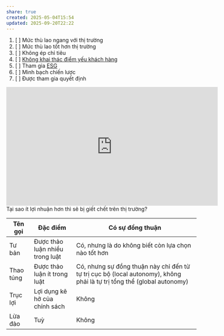 ```yaml
---
share: true
created: 2025-05-04T15:54
updated: 2025-09-20T22:22
---
```

1. [ ] Mức thù lao ngang với thị trường 
2. [ ] Mức thù lao tốt hơn thị trường 
3. [ ] Không ép chỉ tiêu
4. [ ] [Không khai thác điểm yếu khách hàng](../../%E2%9A%A1Hi%E1%BB%83u%20bi%E1%BA%BFt%20s%C3%A2u/N%E1%BB%81n%20kinh%20t%E1%BA%BF%20h%C3%A0ng%20ho%C3%A1/Kinh%20t%E1%BA%BF%20ch%C3%ADnh%20tr%E1%BB%8B/Ch%E1%BB%A7%20ngh%C4%A9a%20t%C6%B0%20b%E1%BA%A3n,%20t%C3%A2n%20t%E1%BB%B1%20do/Vi%E1%BB%87c%20khai%20th%C3%A1c%20%C4%91i%E1%BB%83m%20y%E1%BA%BFu%20c%E1%BB%A7a%20con%20ng%C6%B0%E1%BB%9Di%20%C4%91em%20l%E1%BA%A1i%20l%E1%BB%A3i%20nhu%E1%BA%ADn.md)
5. [ ] Tham gia [ESG](../../%E2%9A%A1Hi%E1%BB%83u%20bi%E1%BA%BFt%20s%C3%A2u/Ph%C3%A1t%20tri%E1%BB%83n%20b%E1%BB%81n%20v%E1%BB%AFng.%20C%C3%A1c%20n%E1%BB%81n%20kinh%20t%E1%BA%BF%20thay%20th%E1%BA%BF/%C4%90%C3%B4%20th%E1%BB%8B%20b%E1%BB%81n%20v%E1%BB%AFng/ESG.md)
6. [ ] Minh bạch chiến lược
7. [ ] Được tham gia quyết định

<iframe width="560" height="315" src="https://www.youtube.com/embed/zyApRta3ZNQ?si=ethxsICNd-3f8v_-" title="YouTube video player" frameborder="0" allow="accelerometer; autoplay; clipboard-write; encrypted-media; gyroscope; picture-in-picture; web-share" referrerpolicy="strict-origin-when-cross-origin" allowfullscreen></iframe>
Tại sao ít lợi nhuận hơn thì sẽ bị giết chết trên thị trường?

| Tên gọi   | Đặc điểm                        | Có sự đồng thuận                                                                                                       |
| --------- | ------------------------------- | ---------------------------------------------------------------------------------------------------------------------- |
| Tư bản    | Được thảo luận nhiều trong luật | Có, nhưng là do không biết còn lựa chọn nào tốt hơn                                                                    |
| Thao túng | Được thảo luận ít trong luật    | Có, nhưng sự đồng thuận này chỉ đến từ tự trị cục bộ (local autonomy), không phải là tự trị tổng thể (global autonomy) |
| Trục lợi  | Lợi dụng kẽ hở của chính sách                            | Không                                                                                                                  |
| Lừa đảo   | Tuỳ                             | Không                                                                                                                  |
